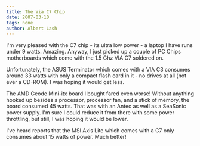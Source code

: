 ```yaml
---
title: The Via C7 Chip
date: 2007-03-10
tags: none
author: Albert Lash
---
```

I'm very pleased with the C7 chip - its ultra low power - a laptop I have runs under 9 watts. Amazing. Anyway, I just picked up a couple of PC Chips motherboards which come with the 1.5 Ghz VIA C7 soldered on.

Unfortunately, the ASUS Terminator which comes with a VIA C3 consumes around 33 watts with only a compact flash card in it - no drives at all (not ever a CD-ROM). I was hoping it would get less.

The AMD Geode Mini-itx board I bought fared even worse! Without anything hooked up besides a processor, processor fan, and a stick of memory, the board consumed 45 watts. That was with an Antec as well as a SeaSonic power supply. I'm sure I could reduce it from there with some power throttling, but still, I was hoping it would be lower.

I've heard reports that the MSI Axis Lite which comes with a C7 only consumes about 15 watts of power. Much better!

